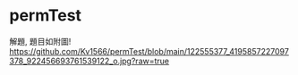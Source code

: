 # permTest

解題, 題目如附圖!
<img>https://github.com/Kv1566/permTest/blob/main/122555377_4195857227097378_922456693761539122_o.jpg?raw=true</img>

